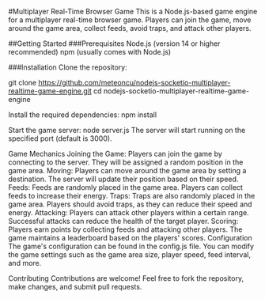 #Multiplayer Real-Time Browser Game
This is a Node.js-based game engine for a multiplayer real-time browser game. Players can join the game, move around the game area, collect feeds, avoid traps, and attack other players.

##Getting Started
###Prerequisites
Node.js (version 14 or higher recommended)
npm (usually comes with Node.js)

###Installation
Clone the repository:

git clone https://github.com/meteoncu/nodejs-socketio-multiplayer-realtime-game-engine.git
cd nodejs-socketio-multiplayer-realtime-game-engine

Install the required dependencies:
npm install

Start the game server:
node server.js
The server will start running on the specified port (default is 3000).

Game Mechanics
Joining the Game: Players can join the game by connecting to the server. They will be assigned a random position in the game area.
Moving: Players can move around the game area by setting a destination. The server will update their position based on their speed.
Feeds: Feeds are randomly placed in the game area. Players can collect feeds to increase their energy.
Traps: Traps are also randomly placed in the game area. Players should avoid traps, as they can reduce their speed and energy.
Attacking: Players can attack other players within a certain range. Successful attacks can reduce the health of the target player.
Scoring: Players earn points by collecting feeds and attacking other players. The game maintains a leaderboard based on the players' scores.
Configuration
The game's configuration can be found in the config.js file. You can modify the game settings such as the game area size, player speed, feed interval, and more.

Contributing
Contributions are welcome! Feel free to fork the repository, make changes, and submit pull requests.
